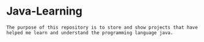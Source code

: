 # Java-Learning
    The purpose of this repository is to store and show projects that have helped me learn and understand the programming language java.
